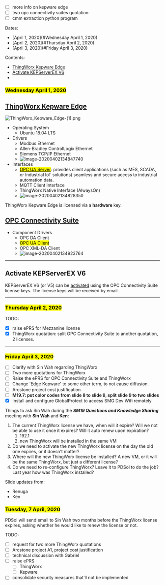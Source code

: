 - [ ] more info on kepware edge
- [ ] two opc connectivity suites quotation
- [ ] cmm extraction python program

Dates:

* [April 1, 2020](#Wednesday April 1, 2020)
* [April 2, 2020](#Thursday April 2, 2020)
* [April 3, 2020](#Friday April 3, 2020)

Contents:

* [ThingWorx Kepware Edge](#ThingWorx-Kepware-Edge )
* [Activate KEPServerEX V6](#Activate-KEPServerEX-V6)
* 

### <mark>Wednesday April 1, 2020</mark>

## [ThingWorx Kepware Edge](https://www.kepware.com/en-us/products/thingworx-kepware-edge/)

![ThingWorx_Kepware_Edge-(1).png](https://www.kepware.com/getattachment/products/Thingworx-Kepware-Edge/ThingWorx_Kepware_Edge-(2).png?lang=en-US&width=700&height=725)

* Operating System
  * Ubuntu 18.04 LTS
* Drivers
  * Modbus Ethernet
  * Allen-Bradley ControlLogix Ethernet
  * Siemens TCP/IP Ethernet
  * ![image-20200402134847740](C:\Users\Zhengjin\AppData\Roaming\Typora\typora-user-images\image-20200402134847740.png)
* Interfaces
  * [<mark>OPC UA Server</mark>](https://www.kepware.com/en-us/products/thingworx-kepware-edge/interfaces/opc-ua-server/): provides client applications (such as MES, SCADA, or Industrial IoT solutions) seamless and secure access to industrial automation data.
  * MQTT Client Interface
  * ThingWorx Native Interface (AlwaysOn)
  * ![image-20200402134828350](C:\Users\Zhengjin\AppData\Roaming\Typora\typora-user-images\image-20200402134828350.png)

ThingWorx Kepware Edge is licensed via a **hardware** key.

## [OPC Connectivity Suite](https://www.kepware.com/en-us/products/kepserverex/suites/opc-connectivity-suite/)

* Component Drivers
  * OPC DA Client
  * <mark>OPC UA Client</mark>
  * OPC XML-DA Client
  * ![image-20200402134923764](C:\Users\Zhengjin\AppData\Roaming\Typora\typora-user-images\image-20200402134923764.png)

---

## Activate KEPServerEX V6

KEPServerEX V6 (or V5) can be [activated](https://www.kepware.com/en-us/support/licensing/#accordion550207891) using the OPC Connectivity Suite license keys. The license keys will be received by email.

---

### <mark>Thursday April 2, 2020</mark>

TODO:

- [x] raise ePRS for Mezzanine license
- [x] ThingWorx quotation: split OPC Connectivity Suite to another quotation, 2 licenses.

---

### <mark>Friday April 3, 2020</mark>

- [ ] Clarify with Sin Wah regarding ThingWorx
- [ ] Two more quotations for ThingWorx
- [ ] Raise the ePRS for OPC Connectivity Suite and ThingWorx
- [ ] Change 'Edge Kepware' to some other term, to not cause diffusion.
- [ ] Arcstone project cost justification
- [ ] **M19.7: put color codes from slide 8 to slide 9, split slide 9 to two slides**
- [x] Install and configure GlobalProtect to access SMG Dev Wifi remotely

Things to ask Sin Wah during the *__SM19 Questions and Knowledge Sharing__* meeting with **Sin Wah** and **Ken**: 

1. The current ThingWorx license we have, when will it expire? Will we not be able to use it once it expires? Will it auto renew upon expiration?
   1. 192.1
   2. new ThingWorx will be installed in the same VM
2. Do we need to activate the new ThingWorx license on the day the old one expires, or it doesn't matter?
3. Where will the new ThingWorx license be installed? A new VM, or it will be the same ThingWorx, but just a different license?
4. Do we need to re-configure ThingWorx? Leave it to PDSol to do the job? Last year how was ThingWorx installed?

Slide updates from:

* Renuga
* Ken

### <mark>Tuesday, 7 April, 2020</mark>

PDSol will send email to Sin Wah two months before the ThingWorx license expires, asking whether he would like to renew the license or not.

TODO:

- [ ] request for two more ThingWorx quotations
- [ ] Arcstone project A1, project cost justification
- [ ] technical discussion with Gabriel
- [ ] raise ePRS
  - [ ] ThingWorx
  - [ ] Kepware
- [ ] consolidate security measures that'll not be implemented